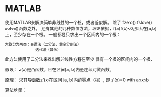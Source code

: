    # MATLAB
  使用MATLAB来解决简单非线性的一个根，或者近似解。
  除了 fzero() fslove() solve()函数之外，
	还有其他的几种数值方法，理论依据，f(a)f(b)<0;那么在[a,b]上，至少存在一个根。
  一般都是只求出一个区间内的一个根：
   
	大致分为两类：夹逼法（二分法，黄金分割法）
    	          迭代法（其余）
  此方法使用了二分法来找出解非线性方程在至少
  具有一个根的区间内的一个根、
  
  假设：
  z(x)是凸函数，且在区间[a, b]内是连续可微函数。

  原理：
  求其导函数z’(x)在区间 [a, b]内的零点（根）, 即 
  z’(x)=0 with  a≤x≤b

  算法步骤：
